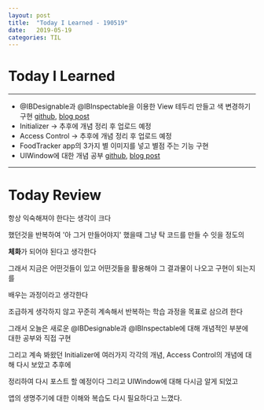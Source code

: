 ```yaml
---
layout: post
title:  "Today I Learned - 190519"
date:   2019-05-19
categories: TIL
---
```


# Today I Learned

---

- @IBDesignable과 @IBInspectable을 이용한 View 테두리 만들고 색 변경하기 구현 [github](https://github.com/VincentGeranium/Swift-Study/tree/master/2019-05-19-IBDesignable-And-IBInspectable), [blog post](https://vincentgeranium.github.io/ios,/swift/2019/05/19/Study-@IBDesignable-AND-@IBInspectable.html)
- Initializer -> 추후에 개념 정리 후 업로드 예정
- Access Control -> 추후에 개념 정리 후 업로드 예정
- FoodTracker app의 3가지 별 이미지를 넣고 별점 주는 기능 구현
- UIWindow에 대한 개념 공부 [github](https://github.com/VincentGeranium/VincentGeranium.github.io/tree/master/_posts), [blog post](https://vincentgeranium.github.io/ios,/swift/2019/05/19/StudyAboutUIWindow.html)

---

# Today Review

항상 익숙해져야 한다는 생각이 크다

했던것을 반복하여 '아 그거 만들어야지' 했을때 그냥 탁 코드를 만들 수 잇을 정도의

**체화**가 되어야 된다고 생각한다

그래서 지금은 어떤것들이 있고 어떤것들을 활용해야 그 결과물이 나오고 구현이 되는지를

배우는 과정이라고 생각한다

조급하게 생각하지 않고 꾸준히 계속해서 반복하는 학습 과정을 목표로 삼으려 한다

그래서 오늘은 새로운 @IBDesignable과 @IBInspectable에 대해 개념적인 부분에 대한 공부와 직접 구현

그리고 계속 봐왔던 Initializer에 여러가지 각각의 개념, Access Control의 개념에 대해 다시 보았고 추후에

정리하여 다시 포스트 할 예정이다 그리고 UIWindow에 대해 다시금 알게 되었고

앱의 생명주기에 대한 이해와 복습도 다시 필요하다고 느꼈다.
